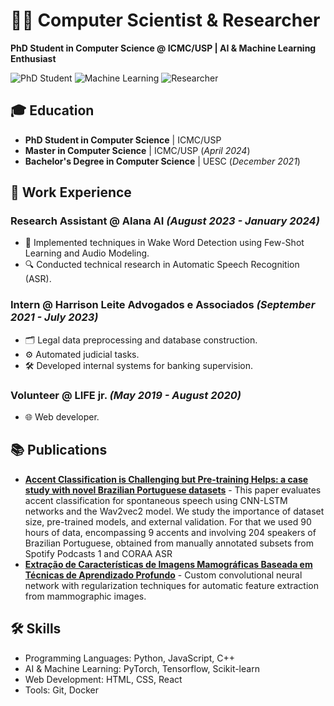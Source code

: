  
# 👨‍💻 Computer Scientist & Researcher

**PhD Student in Computer Science @ ICMC/USP | AI & Machine Learning Enthusiast**

![PhD Student](https://img.shields.io/badge/-PhD_Student-blue)
![Machine Learning](https://img.shields.io/badge/Focus-Machine_Learning-green)
![Researcher](https://img.shields.io/badge/Research-Audio_Modeling-orange)

## 🎓 Education

- **PhD Student in Computer Science** | ICMC/USP  
- **Master in Computer Science** | ICMC/USP (_April 2024_)  
- **Bachelor's Degree in Computer Science** | UESC (_December 2021_)  

## 💼 Work Experience

### Research Assistant @ Alana AI _(August 2023 - January 2024)_
- 🚀 Implemented techniques in Wake Word Detection using Few-Shot Learning and Audio Modeling.
- 🔍 Conducted technical research in Automatic Speech Recognition (ASR).

### Intern @ Harrison Leite Advogados e Associados _(September 2021 - July 2023)_
- 🗂 Legal data preprocessing and database construction.
- ⚙️ Automated judicial tasks.
- 🛠 Developed internal systems for banking supervision.

### Volunteer @ LIFE jr. _(May 2019 - August 2020)_
- 🌐 Web developer.

## 📚 Publications
- **[Accent Classification is Challenging but Pre-training Helps: a case study with novel Brazilian Portuguese datasets](https://aclanthology.org/2024.propor-1.37.pdf)** -  This paper evaluates accent classification for spontaneous speech using CNN-LSTM networks and the Wav2vec2 model. We study the importance of dataset size, pre-trained models, and external validation. For that we used 90 hours of data, encompassing 9 accents and involving 204 speakers of Brazilian Portuguese, obtained from manually annotated subsets from Spotify Podcasts 1
and CORAA ASR
- **[Extração de Características de Imagens Mamográficas Baseada em Técnicas de Aprendizado Profundo](https://sol.sbc.org.br/index.php/sbcas_estendido/article/view/20501/20328)** - Custom convolutional neural network with regularization techniques for automatic feature extraction from mammographic images.

## 🛠 Skills

- Programming Languages: Python, JavaScript, C++
- AI & Machine Learning: PyTorch, Tensorflow, Scikit-learn
- Web Development: HTML, CSS, React
- Tools: Git, Docker



